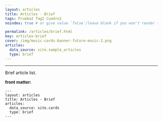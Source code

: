 ```yaml
---
layout: articles
title: Articles - Brief
tags: Prueba2 Tag2 Cuadro2
noindex: true # or give value `false`/leave blank if you won't render the meta tag

permalink: /articles/brief.html
key: articles-brief
cover: /img/music-cards-banner-future-music-2.png
articles:
  data_source: site.sample_articles
  type: brief
---
```


<div class="article__content" markdown="1">

---

Brief article list.

<!--more-->

**front matter:**

    ---
    layout: articles
    title: Articles - Brief
    articles:
      data_source: site.cards
      type: brief
    ---

</div>
